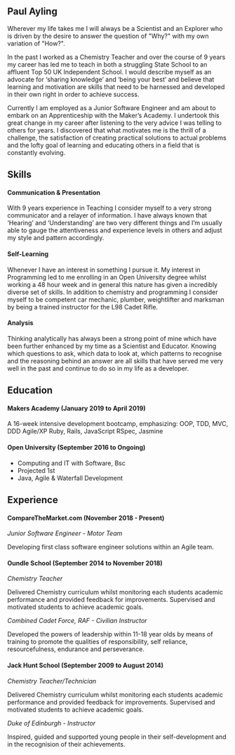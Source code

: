 ## Paul Ayling

Wherever my life takes me I will always be a Scientist and an Explorer who is driven by the desire to answer the question of "Why?" with my own variation of "How?". 

In the past I worked as a Chemistry Teacher and over the course of 9 years my career has led me to teach in both a struggling State School to an affluent Top 50 UK Independent School. I would describe myself as an advocate for ‘sharing knowledge’ and ‘being your best’ and believe that learning and motivation are skills that need to be harnessed and developed in their own right in order to achieve success.

Currently I am employed as a Junior Software Engineer and am about to embark on an Apprenticeship with the Maker’s Academy. I undertook this great change in my career after listening to the very advice I was telling to others for years. I discovered that what motivates me is the thrill of a challenge, the satisfaction of creating practical solutions to actual problems and the lofty goal of learning and educating others in a field that is constantly evolving.

## Skills

#### Communication & Presentation

With 9 years experience in Teaching I consider myself to a very strong communicator and a relayer of information. I have always known that ‘Hearing’ and ‘Understanding’ are two very different things and I’m usually able to gauge the attentiveness and experience levels in others and adjust my style and pattern accordingly.

#### Self-Learning

Whenever I have an interest in something I pursue it. My interest in Programming led to me enrolling in an Open University degree whilst working a 48 hour week and in general this nature has given a incredibly diverse set of skills. In addition to chemistry and programming I consider myself to be competent car mechanic, plumber, weightlifter and marksman by being a trained instructor for the L98 Cadet Rifle.

#### Analysis

Thinking analytically has always been a strong point of mine which have been further enhanced by my time as a Scientist and Educator. Knowing which questions to ask, which data to look at, which patterns to recognise and the reasoning behind an answer are all skills that have served me very well in the past and continue to do so in my life as a developer.

## Education

#### Makers Academy (January 2019 to April 2019)

A 16-week intensive development bootcamp, emphasizing:
OOP, TDD, MVC, DDD
Agile/XP
Ruby, Rails, JavaScript
RSpec, Jasmine

#### Open University (September 2016 to Ongoing)

- Computing and IT with Software, Bsc
- Projected 1st
- Java, Agile & Waterfall Development

## Experience

#### CompareTheMarket.com (November 2018 - Present)
*Junior Software Engineer - Motor Team*

Developing first class software engineer solutions within an Agile team.

#### Oundle School (September 2014 to November 2018)  
*Chemistry Teacher*

Delivered Chemistry curriculum whilst monitoring each students academic performance and provided feedback for improvements. Supervised and motivated students to achieve academic goals.

*Combined Cadet Force, RAF - Civilian Instructor*

Developed the powers of leadership within 11-18 year olds by means of training to promote the qualities of responsibility, self reliance, resourcefulness, endurance and perseverance.

#### Jack Hunt School (September 2009 to August 2014)   
*Chemistry Teacher/Technician*

Delivered Chemistry curriculum whilst monitoring each students academic performance and provided feedback for improvements. Supervised and motivated students to achieve academic goals.

*Duke of Edinburgh - Instructor*

Inspired, guided and supported young people in their self-development and in the recognision of their achievements.
